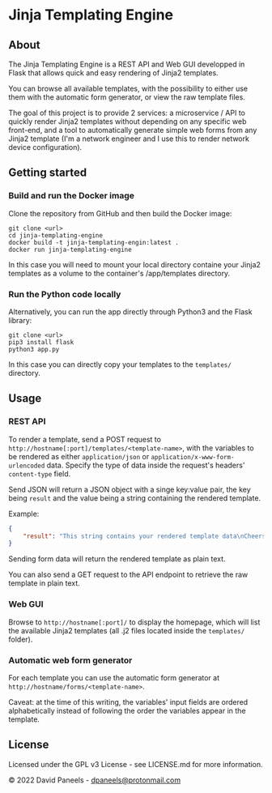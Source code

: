 # Jinja Templating Engine

## About 

The Jinja Templating Engine is a REST API and Web GUI developped in Flask that allows quick and easy rendering of Jinja2 templates.

You can browse all available templates, with the possibility to either use them with the automatic form generator, or view the raw template files.

The goal of this project is to provide 2 services: a microservice / API to quickly render Jinja2 templates without depending on any specific web front-end, and a tool to automatically generate simple web forms from any Jinja2 template (I'm a network engineer and I use this to render network device configuration).



## Getting started

### Build and run the Docker image

Clone the repository from GitHub and then build the Docker image:
```
git clone <url>
cd jinja-templating-engine
docker build -t jinja-templating-engin:latest .
docker run jinja-templating-engine
```

In this case you will need to mount your local directory containe your Jinja2 templates as a volume to the container's /app/templates directory.

### Run the Python code locally

Alternatively, you can run the app directly through Python3 and the Flask library: 
```
git clone <url>
pip3 install flask
python3 app.py
```
In this case you can directly copy your templates to the `templates/` directory. 



## Usage

### REST API

To render a template, send a POST request to `http://hostname[:port]/templates/<template-name>`, with the variables to be rendered as either `application/json` or `application/x-www-form-urlencoded` data. Specify the type of data inside the request's headers' `content-type` field.

Send JSON will return a JSON object with a singe key:value pair, the key being `result` and the value being a string containing the rendered template. 

Example:

```JSON
{
    "result": "This string contains your rendered template data\nCheers!"
}
```
Sending form data will return the rendered template as plain text.

You can also send a GET request to the API endpoint to retrieve the raw template in plain text.

### Web GUI

Browse to `http://hostname[:port]/` to display the homepage, which will list the available Jinja2 templates (all .j2 files located inside the `templates/` folder).

### Automatic web form generator

For each template you can use the automatic form generator at `http://hostname/forms/<template-name>`.

Caveat: at the time of this writing, the variables' input fields are ordered alphabetically instead of following the order the variables appear in the template.


## License

Licensed under the GPL v3 License - see LICENSE.md for more information.

© 2022 David Paneels - dpaneels@protonmail.com